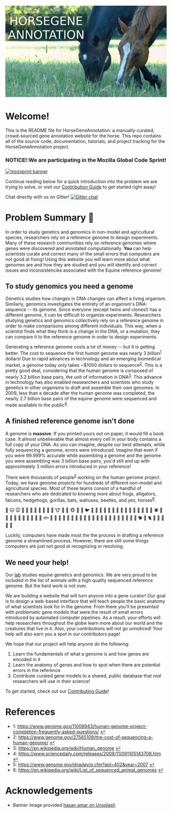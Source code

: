![Banner ](assets/img/repo/banner2.png)
# Welcome!

This is the README file for HorseGeneAnnotation: a manually-curated,
crowd-sourced gene annotation website for the horse. This repo contains all of
the source code, documentation, tutorials, and project tracking for the
HorseGeneAnnotation project. 

### **NOTICE!**:We are participating in the Mozilla Global Code Sprint!
[
    ![mozsprint banner](https://assets.mofoprod.net/network/images/home-2x.original.jpg)
](https://www.mozillapulse.org/entry/757)

Continue reading below for a quick introduction into
the problem we are trying to solve, or visit our [Contribution Guide](CONTRIBUTING.md) 
to get started right away!

Chat directly with us on Gitter! [![Gitter chat](https://badges.gitter.im/gitterHQ/gitter.png)](https://gitter.im/HorseGeneAnnotation )

# Problem Summary 🐴
In order to study genetics and genomics in non-model and agricultural species, 
researchers rely on a reference genome to design experiments. Many of these 
research communities rely on reference genomes where genes were discovered and 
annotated computationally. **You** can help scientists curate and correct many of
the small errors that computers are not good at fixing! Using this website you 
will learn more about what genomes are and how they are studied and you will
identify and correct issues and inconsistencies associated with the Equine 
reference genome!

## To study genomics you need a genome 
Genetics studies how changes in DNA changes can affect a living organism.
Similarly, genomics investigates the entirety of an organism's DNA-sequence --
its genome. Since everyone (except twins and clones!) has a different genome,
it can be difficult to organize experiments. Researchers studying genetics and
genomics collectively rely on a reference genome in order to make comparisons 
among different individuals. This way, when a scientist finds what they think 
is a change in the DNA, or a mutation, they can compare it to the reference 
genome in order to design experiments. 

Generating a reference genome costs a lot of money -- but it is getting better.
The cost to sequence the first *human* genome was nearly 3
billion<sup id='t1'>[1](#f1)</sup> dollars! Due to rapid advances in technology and
an emerging biomedical market, a genome today only takes ~$1000 dollars to
sequence<sup id='t2'>[2](#f2)</sup>. This is a pretty good deal, considering that the
human genome is composed of nearly 3.2 billion base pairs, the unit of
information in DNA<sup id='t3'>[3](#f3)</sup>. This advance in technology has also
enabled reasearchers and scientists who study genetics in other organisms
to draft and assemble their own genomes. In 2009, less than a decade after the
human genome was completed, the nearly 2.7 billion base pairs of the equine
genome were sequenced and made available to the public<sup id='t4'>[4](#f4)</sup>.

## A finished reference genome isn't done
A genome is **massive**. If you printed yours out on paper, it would fill a
book case. It almost unbelievable that almost every cell in your body contains
a full copy of your DNA. As you can imagine, despite our best attempts,
while fully sequencing a genome, errors were introduced. Imagine that even if
you were 99.999% accurate while assembling a genome and the genome you
were assembling was 3 billion base pairs, you'd still end up with approximately
3 million errors introduced in your reference!

There were thousands of people<sup id='t5'>[5](#f5)</sup> working on the human genome
project. Today, we have genome projects for hundreds of different non-model and
agricultural species. Most of these teams consist of a handful of researchers
who are dedicated to knowing more about frogs, alligators, falcons, hedgehogs,
gorillas, bats, walruses, beetles, and yes, horses<sup id='t6'>[6](#f6)</sup>.  

🐶 🐱 🐭 🐹 🐰 🦊 🐻 🐼 🐨 🐯 🦁 🐮 🐷 🐸 🐵 🐔 🐧 🐦 🐤 🦆 🦅 🦉 🦇 🐺 🐗 🐴 🐝 🐛 🦋 🐌 🐚 🐞 🐜 🕷 🦂 🐢 🐍 
🦎 🐙 🦑 🦐 🦀 🐡 🐠 🐟 🐳 🦈 🐊 🐅 🐆 🦓 🦍 🐘 🦏 🐪 🐫 🦒 🐃 🐂 🐄 🐎 🐖 🐏 🐑 🐐 🦌 🐕 🐩 🐈 🐓 🦃 🐇 🐁 🐀  

Luckily, computers have made most the the process in drafting a reference genome a
streamlined process. However, there are still some things computers are just
not good at recognizing or resolving.

## We need your help!
Our [lab](https://www.equine.umn.edu/research/equine-genetics-and-genomics-laboratory) 
studies equine genetics and genomics. We are very proud to be included in the list
of animals with a high quality sequenced reference genome. But the hard work is not over.

We are building a website that will turn anyone into a gene curator! Our goal
is to design a web-based interface that will teach people the basic anatomy of
what scientists look for in the genome. From there you'll be presented with
problematic gene models that were the result of small errors introduced by
automated computer pipelines. As a result, your efforts will help researchers
throughout the globe learn more about our world and the creatures that 
live in it. Also, your contributions will not go unnoticed! Your help will 
also earn you a spot in our contributors page!

We hope that our project will help anyone do the following:
1. Learn the fundamentals of what a genome is and how genes are encoded in it
2. Learn the anatomy of genes and how to spot when there are potential errors in the reference
3. Contribute curated gene models to a shared, public database that *real* researchers
will use in their science!

To get started, check out our [Contributing Guide](CONTRIBUTING.md)!

# References
- <a name='f1'>1</a>: https://www.genome.gov/11006943/human-genome-project-completion-frequently-asked-questions/ [↩](#t1)
- <a name='f2'>2</a>: https://www.genome.gov/27565109/the-cost-of-sequencing-a-human-genome/ [↩](#t2)
- <a name='f3'>3</a>: https://en.wikipedia.org/wiki/Human_genome [↩](#t3)
- <a name='f4'>4</a>: https://www.sciencedaily.com/releases/2009/11/091105143708.htm [↩](#f4)
- <a name='f5'>5</a>: https://www.genome.gov/dnaday/q.cfm?aid=402&year=2007 [↩](#f5)
- <a name='f6'>6</a>: https://en.wikipedia.org/wiki/List_of_sequenced_animal_genomes [↩](#f6)

# Acknowledgements
- Banner image provided [hasan amar on Unsplash](https://unsplash.com/photos/CRUBL_FDUOI)
